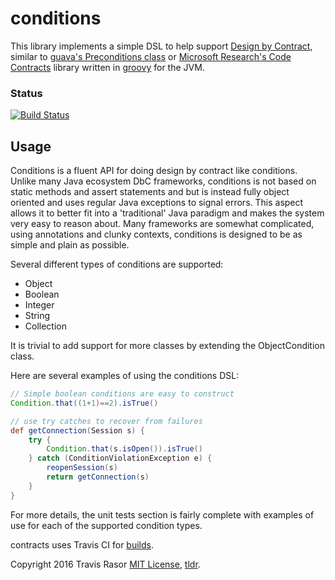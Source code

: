 conditions
==========

This library implements a simple DSL to help support [Design by Contract], similar to [guava's Preconditions class] or [Microsoft Research's Code Contracts] library written in [groovy] for the JVM.

### Status
[![Build Status](https://travis-ci.org/tlrasor/conditions.svg?branch=master)](https://travis-ci.org/tlrasor/conditions)


## Usage

Conditions is a fluent API for doing design by contract like conditions. Unlike many Java ecosystem DbC frameworks, conditions is not based on static methods and assert statements and but is instead fully object oriented and uses regular Java exceptions to signal errors. This aspect allows it to better fit into a 'traditional' Java paradigm and makes the system very easy to reason about. Many frameworks are somewhat complicated, using annotations and clunky contexts, conditions is designed to be as simple and plain as possible.

Several different types of conditions are supported:

- Object
- Boolean
- Integer
- String
- Collection

It is trivial to add support for more classes by extending the ObjectCondition class.

Here are several examples of using the conditions DSL:

```groovy
// Simple boolean conditions are easy to construct
Condition.that((1+1)==2).isTrue()

// use try catches to recover from failures
def getConnection(Session s) {
    try {
        Condition.that(s.isOpen()).isTrue()
    } catch (ConditionViolationException e) {
        reopenSession(s)
        return getConnection(s)
    }
}

```

For more details, the unit tests section is fairly complete with examples of use for each of the supported condition types.

contracts uses Travis CI for [builds].

Copyright 2016 Travis Rasor [MIT License], [tldr].

[groovy]: https://github.com/apache/groovy
[Design by Contract]: http://en.wikipedia.org/wiki/Design_by_contract
[guava's Preconditions class]: https://code.google.com/p/guava-libraries/wiki/PreconditionsExplained
[Microsoft Research's Code Contracts]: http://research.microsoft.com/en-us/projects/contracts/
[builds]: https://travis-ci.org/tlrasor/conditions
[MIT License]: https://opensource.org/licenses/MIT
[tldr]: https://tldrlegal.com/license/mit-license
